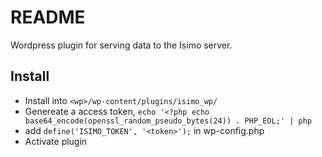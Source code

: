 # README #
Wordpress plugin for serving data to the Isimo server.

## Install ##
* Install into `<wp>/wp-content/plugins/isimo_wp/`
* Genereate a access token, `echo '<?php echo base64_encode(openssl_random_pseudo_bytes(24)) . PHP_EOL;' | php`
* add `define('ISIMO_TOKEN', '<token>');` in wp-config.php
* Activate plugin
